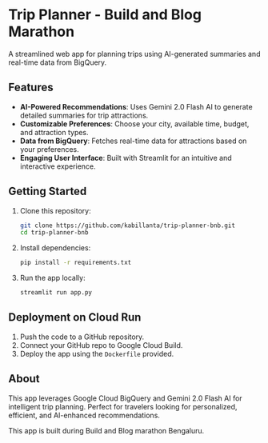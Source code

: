 # Trip Planner - Build and Blog Marathon

A streamlined web app for planning trips using AI-generated summaries and real-time data from BigQuery.

## Features
- **AI-Powered Recommendations**: Uses Gemini 2.0 Flash AI to generate detailed summaries for trip attractions.
- **Customizable Preferences**: Choose your city, available time, budget, and attraction types.
- **Data from BigQuery**: Fetches real-time data for attractions based on your preferences.
- **Engaging User Interface**: Built with Streamlit for an intuitive and interactive experience.

## Getting Started
1. Clone this repository:
   ```bash
   git clone https://github.com/kabillanta/trip-planner-bnb.git
   cd trip-planner-bnb
   ```

2. Install dependencies:
   ```bash
   pip install -r requirements.txt
   ```

3. Run the app locally:
   ```bash
   streamlit run app.py
   ```

## Deployment on Cloud Run
1. Push the code to a GitHub repository.
2. Connect your GitHub repo to Google Cloud Build.
3. Deploy the app using the `Dockerfile` provided.

## About
This app leverages Google Cloud BigQuery and Gemini 2.0 Flash AI for intelligent trip planning. Perfect for travelers looking for personalized, efficient, and AI-enhanced recommendations.


This app is built during Build and Blog marathon Bengaluru.
